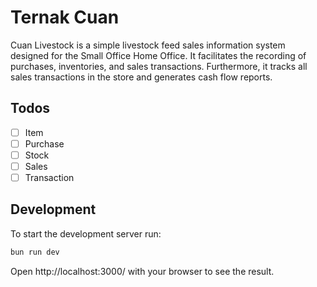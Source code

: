 # Ternak Cuan
Cuan Livestock is a simple livestock feed sales information system designed for the Small Office Home Office. It facilitates the recording of purchases, inventories, and sales transactions. Furthermore, it tracks all sales transactions in the store and generates cash flow reports.

## Todos
- [ ] Item
- [ ] Purchase
- [ ] Stock
- [ ] Sales
- [ ] Transaction

## Development
To start the development server run:
```bash
bun run dev
```
Open http://localhost:3000/ with your browser to see the result.